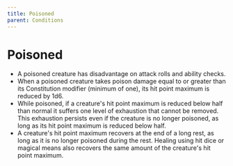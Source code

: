 ```yaml
---
title: Poisoned
parent: Conditions
---
```


# Poisoned
* A poisoned creature has disadvantage on attack rolls and ability checks.
* When a poisoned creature takes poison damage equal to or greater than its Constitution modifier (minimum of one), its hit point maximum is reduced by 1d6.
* While poisoned, if a creature's hit point maximum is reduced below half than normal it suffers one level of exhaustion that cannot be removed. This exhaustion persists even if the creature is no longer poisoned, as long as its hit point maximum is reduced below half.
* A creature's hit point maximum recovers at the end of a long rest, as long as it is no longer poisoned during the rest. Healing using hit dice or magical means also recovers the same amount of the creature's hit point maximum.
